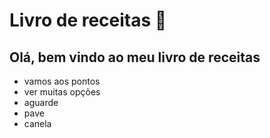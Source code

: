 # Livro de receitas 📖

## Olá, bem vindo ao meu livro de receitas

- vamos aos pontos
- ver muitas opções
- aguarde
- pave
- canela
